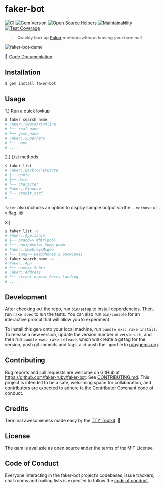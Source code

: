 # faker-bot

![CI](https://github.com/faker-ruby/faker-bot/workflows/CI/badge.svg)
[![Gem Version](https://badge.fury.io/rb/faker-bot.svg)](https://badge.fury.io/rb/faker-bot)
[![Open Source Helpers](https://www.codetriage.com/faker-ruby/faker-bot/badges/users.svg)](https://www.codetriage.com/faker-ruby/faker-bot)
[![Maintainability](https://api.codeclimate.com/v1/badges/f40541168a0fafbe1808/maintainability)](https://codeclimate.com/github/faker-ruby/faker-bot/maintainability)
[![Test Coverage](https://api.codeclimate.com/v1/badges/f40541168a0fafbe1808/test_coverage)](https://codeclimate.com/github/faker-ruby/faker-bot/test_coverage)

> Quickly look up [Faker](https://github.com/faker-ruby/faker) methods without leaving your terminal!

![faker-bot-demo](https://user-images.githubusercontent.com/17295175/62558993-c57be080-b882-11e9-972e-7588408d45c3.gif)

:book: [Code Documentation](https://www.rubydoc.info/github/faker-ruby/faker-bot)

## Installation

```bash
$ gem install faker-bot
```

## Usage

1.) Run a quick lookup

```bash
$ faker search name
# Faker::SwordArtOnline
# └── real_name
# └── game_name
# Faker::Superhero
# └── name
# ....
```

2.) List methods

```sh
$ faker list
# Faker::BackToTheFuture
# ├── quote
# ├── date
# └── character
# Faker::Finance
# └── credit_card
# ....
```

`faker` also includes an option to display sample output via the `--verbose` or `-v` flag. :wink:

3.)

```sh
$ faker list -v
# Faker::Appliance
# ├── brand=> Whirlpool
# └── equipment=> Sump pump
# Faker::UmphreysMcgee
# └── song=> Headphones & Snowcones
$ faker search name -v
# Faker::App
# └── name=> Subin
# Faker::Address
# └── street_name=> Percy Landing
# ....
```

## Development

After checking out the repo, run `bin/setup` to install dependencies. Then, run `rake spec` to run the tests. You can also run `bin/console` for an interactive prompt that will allow you to experiment.

To install this gem onto your local machine, run `bundle exec rake install`. To release a new version, update the version number in `version.rb`, and then run `bundle exec rake release`, which will create a git tag for the version, push git commits and tags, and push the `.gem` file to [rubygems.org](https://rubygems.org).

## Contributing

Bug reports and pull requests are welcome on GitHub at https://github.com/faker-ruby/faker-bot. See [CONTRIBUTING.md](https://github.com/faker-ruby/faker-bot/blob/master/CONTRIBUTING.md).
This project is intended to be a safe, welcoming space for collaboration, and contributors are expected to adhere to the [Contributor Covenant](http://contributor-covenant.org) code of conduct.

## Credits

Terminal awesomeness made easy by the [TTY Toolkit](http://piotrmurach.github.io/tty/). :beer:

## License

The gem is available as open source under the terms of the [MIT License](https://opensource.org/licenses/MIT).

## Code of Conduct

Everyone interacting in the faker-bot project’s codebases, issue trackers, chat rooms and mailing lists is expected to follow the [code of conduct](https://github.com/faker-ruby/faker-bot/blob/master/CODE_OF_CONDUCT.md).
